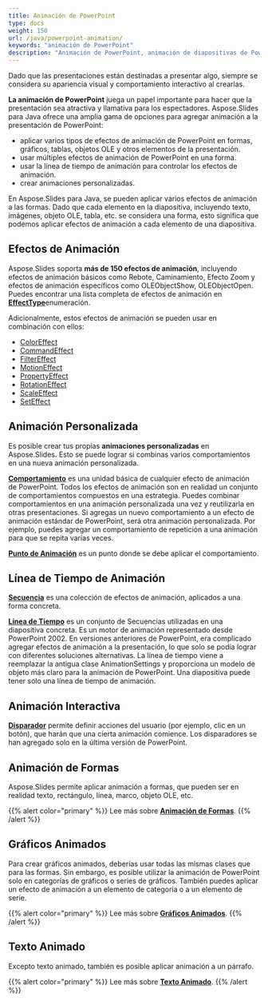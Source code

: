 ```yaml
---
title: Animación de PowerPoint
type: docs
weight: 150
url: /java/powerpoint-animation/
keywords: "animación de PowerPoint"
description: "Animación de PowerPoint, animación de diapositivas de PowerPoint con Aspose.Slides."
---
```


Dado que las presentaciones están destinadas a presentar algo, siempre se considera su apariencia visual y comportamiento interactivo al crearlas.

**La animación de PowerPoint** juega un papel importante para hacer que la presentación sea atractiva y llamativa para los espectadores. Aspose.Slides para Java ofrece una amplia gama de opciones para agregar animación a la presentación de PowerPoint:

- aplicar varios tipos de efectos de animación de PowerPoint en formas, gráficos, tablas, objetos OLE y otros elementos de la presentación.
- usar múltiples efectos de animación de PowerPoint en una forma.
- usar la línea de tiempo de animación para controlar los efectos de animación.
- crear animaciones personalizadas.

En Aspose.Slides para Java, se pueden aplicar varios efectos de animación a las formas. Dado que cada elemento en la diapositiva, incluyendo texto, imágenes, objeto OLE, tabla, etc. se considera una forma, esto significa que podemos aplicar efectos de animación a cada elemento de una diapositiva.

## **Efectos de Animación**
Aspose.Slides soporta **más de 150 efectos de animación**, incluyendo efectos de animación básicos como Rebote, Caminamiento, Efecto Zoom y efectos de animación específicos como OLEObjectShow, OLEObjectOpen. Puedes encontrar una lista completa de efectos de animación en [**EffectType**](https://reference.aspose.com/slides/net/aspose.slides.animation/effecttype)enumeración.

Adicionalmente, estos efectos de animación se pueden usar en combinación con ellos:

- [ColorEffect](https://reference.aspose.com/slides/java/com.aspose.slides/ColorEffect)
- [CommandEffect](https://reference.aspose.com/slides/java/com.aspose.slides/CommandEffect)
- [FilterEffect](https://reference.aspose.com/slides/java/com.aspose.slides/FilterEffect)
- [MotionEffect](https://reference.aspose.com/slides/java/com.aspose.slides/MotionEffect)
- [PropertyEffect](https://reference.aspose.com/slides/java/com.aspose.slides/PropertyEffect)
- [RotationEffect](https://reference.aspose.com/slides/java/com.aspose.slides/RotationEffect)
- [ScaleEffect](https://reference.aspose.com/slides/java/com.aspose.slides/ScaleEffect)
- [SetEffect](https://reference.aspose.com/slides/java/com.aspose.slides/SetEffect)

## **Animación Personalizada**
Es posible crear tus propias **animaciones personalizadas** en Aspose.Slides. 
Esto se puede lograr si combinas varios comportamientos en una nueva animación personalizada.

[**Comportamiento**](https://reference.aspose.com/slides/java/com.aspose.slides/Behavior) es una unidad básica de cualquier efecto de animación de PowerPoint. Todos los efectos de animación son en realidad un conjunto de comportamientos compuestos en una estrategia. Puedes combinar comportamientos en una animación personalizada una vez y reutilizarla en otras presentaciones. Si agregas un nuevo comportamiento a un efecto de animación estándar de PowerPoint, será otra animación personalizada. Por ejemplo, puedes agregar un comportamiento de repetición a una animación para que se repita varias veces.

[**Punto de Animación**](https://reference.aspose.com/slides/java/com.aspose.slides/Point) es un punto donde se debe aplicar el comportamiento.

## **Línea de Tiempo de Animación**
[**Secuencia**](https://reference.aspose.com/slides/java/com.aspose.slides/Sequence) es una colección de efectos de animación, aplicados a una forma concreta.

[**Línea de Tiempo**](https://reference.aspose.com/slides/java/com.aspose.slides/AnimationTimeLine) es un conjunto de Secuencias utilizadas en una diapositiva concreta. Es un motor de animación representado desde PowerPoint 2002. En versiones anteriores de PowerPoint, era complicado agregar efectos de animación a la presentación, lo que solo se podía lograr con diferentes soluciones alternativas. La línea de tiempo viene a reemplazar la antigua clase AnimationSettings y proporciona un modelo de objeto más claro para la animación de PowerPoint. Una diapositiva puede tener solo una línea de tiempo de animación.

## **Animación Interactiva**
[**Disparador**](https://reference.aspose.com/slides/java/com.aspose.slides/EffectTriggerType) permite definir acciones del usuario (por ejemplo, clic en un botón), que harán que una cierta animación comience. Los disparadores se han agregado solo en la última versión de PowerPoint.

## **Animación de Formas**
Aspose.Slides permite aplicar animación a formas, que pueden ser en realidad texto, rectángulo, línea, marco, objeto OLE, etc.

{{% alert color="primary" %}} 
Lee más sobre [**Animación de Formas**](/slides/java/shape-animation/).
{{% /alert %}}

## **Gráficos Animados**
Para crear gráficos animados, deberías usar todas las mismas clases que para las formas. Sin embargo, es posible utilizar la animación de PowerPoint solo en categorías de gráficos o series de gráficos. También puedes aplicar un efecto de animación a un elemento de categoría o a un elemento de serie.

{{% alert color="primary" %}} 
Lee más sobre [**Gráficos Animados**](/slides/java/animated-charts/).
{{% /alert %}}

## **Texto Animado**
Excepto texto animado, también es posible aplicar animación a un párrafo.

{{% alert color="primary" %}} 
Lee más sobre [**Texto Animado**](/slides/java/animated-text/).
{{% /alert %}}